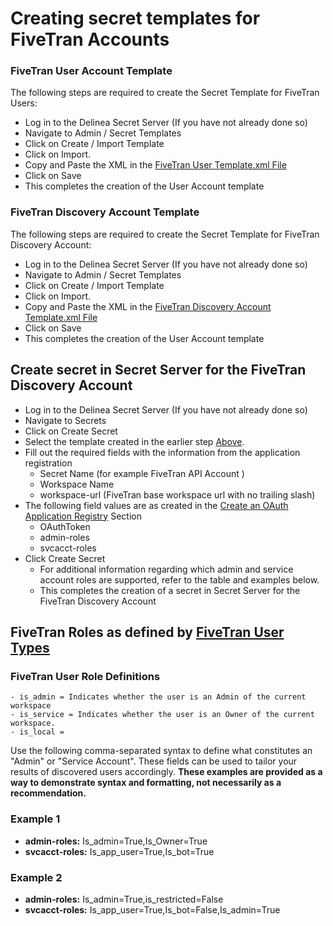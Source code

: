 # Creating secret templates for FiveTran Accounts 

### FiveTran User Account Template

The following steps are required to create the Secret Template for FiveTran Users:

- Log in to the Delinea Secret Server (If you have not already done so)
- Navigate to Admin / Secret Templates
- Click on Create / Import Template
- Click on Import.
- Copy and Paste the XML in the [FiveTran User Template.xml File](./FiveTran%20User%20Secret%20Template.xml)
- Click on Save
- This completes the creation of the User Account template

### FiveTran Discovery Account Template

The following steps are required to create the Secret Template for FiveTran Discovery Account:

- Log in to the Delinea Secret Server (If you have not already done so)
- Navigate to Admin / Secret Templates
- Click on Create / Import Template
- Click on Import.
- Copy and Paste the XML in the [FiveTran Discovery Account Template.xml File](./FiveTran%20Discovery%20Secret%20Template.xml)
- Click on Save
- This completes the creation of the User Account template


## Create secret in Secret Server for the FiveTran Discovery Account
 
- Log in to the Delinea Secret Server (If you have not already done so)
- Navigate to Secrets
- Click on Create Secret
- Select the template created in the earlier step [Above](#FiveTran-discovery-account-template).
- Fill out the required fields with the information from the application registration
    - Secret Name (for example FiveTran API Account )
    - Workspace Name
    - workspace-url (FiveTran base workspace url with no trailing slash)
- The following field values are as created in the [Create an OAuth Application Registry](../Instructions.md/#create-an-oauth-application-registry) Section
    - OAuthToken
    - admin-roles
    - svcacct-roles
- Click Create Secret
  - For additional information regarding which admin and service account roles are supported, refer to the table and examples below.
  - This completes the creation of a secret in Secret Server for the FiveTran Discovery Account


## FiveTran Roles as defined by [FiveTran User Types](https://api.FiveTran.com/types/user)
### FiveTran User Role Definitions
```
- is_admin = Indicates whether the user is an Admin of the current workspace
- is_service = Indicates whether the user is an Owner of the current workspace.
- is_local =
```
Use the following comma-separated syntax to define what constitutes an "Admin" or "Service Account". These fields can be used to tailor your results of discovered users accordingly. **These examples are provided as a way to demonstrate syntax and formatting, not necessarily as a recommendation.**
### Example 1
- **admin-roles:** Is_admin=True,Is_Owner=True
- **svcacct-roles:** Is_app_user=True,Is_bot=True
### Example 2
- **admin-roles:** Is_admin=True,is_restricted=False
- **svcacct-roles:** Is_app_user=True,Is_bot=False,Is_admin=True